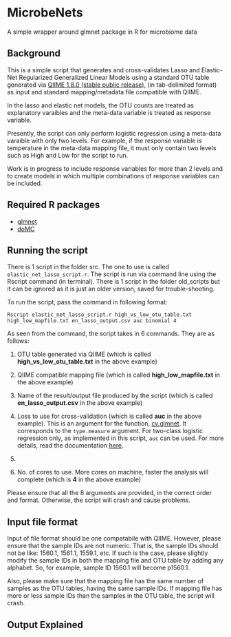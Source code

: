 # MicrobeNets
A simple wrapper around glmnet package in R for microbiome data

Background
------

This is a simple script that generates and cross-validates Lasso and Elastic-Net Regularized Generalized Linear Models using a standard OTU table generated via [QIIME 1.8.0 (stable public release)](http://qiime.org/), (in tab-delimited format) as input and standard mapping/metadata file compatible with QIIME.

In the lasso and elastic net models, the OTU counts are treated as explanatory varaibles and the meta-data variable is treated as response variable.

Presently, the script can only perform logistic regression using a meta-data varaible with only two levels. For example, if the 
response variable is temperature in the meta-data mapping file, it must only contain two levels such as High and Low for the script to run. 

Work is in progress to include response variables for more than 2 levels and to create models in which multiple combinations of response variables can be included.

Required R packages
------

- [glmnet](http://cran.r-project.org/web/packages/glmnet/index.html)
- [doMC](http://cran.r-project.org/web/packages/doMC/index.html)

Running the script
------

There is 1 script in the folder src. The one to use is called ```elastic_net_lasso_script.r```. The script is run via command line using the Rscript command (in terminal). There is 1 script in the folder old_scripts but it can be ignored as it is just an older version, saved for trouble-shooting.

To run the script, pass the command in following format:

```Rscript elastic_net_lasso_script.r high_vs_low_otu_table.txt high_low_mapfile.txt en_lasso_output.csv auc binomial 4```

As seen from the command, the script takes in 6 commands. They are as follows:

1) OTU table generated via QIIME (which is called **high_vs_low_otu_table.txt** in the above example)

2) QIIME compatible mapping file (which is called **high_low_mapfile.txt** in the above example)

3) Name of the result/output file produced by the script (which is called **en_lasso_output.csv** in the above example)

4) Loss to use for cross-validation (which is called **auc** in the above example). This is an argument for the function, [cv.glmnet](http://www.inside-r.org/packages/cran/glmnet/docs/cv.glmnet). It corresponds to the ```type.measure``` argument.  For two-class logistic regression only, as implemented in this script, ```auc``` can be used. For more details, read the documentation [here](http://www.inside-r.org/packages/cran/glmnet/docs/cv.glmnet).

5) 

6) No. of cores to use. More cores on machine, faster the analysis will complete (which is **4** in the above example)

Please ensure that all the 8 arguments are provided, in the correct order and format. Otherwise, the script will crash and cause problems.

Input file format
------

Input of file format should be one compatabile with QIIME. However, please ensure that the sample IDs are not numeric. That is, the sample IDs should not be like: 1560.1, 1561.1, 1559.1, etc. If such is the case, please slightly modify the sample IDs in both the mapping file and OTU table by adding any alphabet. So, for example, sample ID 1560.1 will become p1560.1.

Also, please make sure that the mapping file has the same number of samples as the OTU tables, having the same sample IDs. If mapping file has more or less sample IDs than the samples in the OTU table, the script will crash.

Output Explained
------

